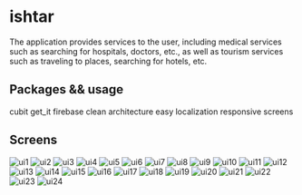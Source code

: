 # ishtar

The application provides services to the user, including medical services such as searching for hospitals, doctors, etc., as well as tourism services such as traveling to places, searching for hotels, etc. 

## Packages  && usage
 cubit
 get_it
 firebase
 clean architecture
 easy localization
 responsive screens

## Screens
 ![ui1](screens_shots/ui1.jpg)
 ![ui2](screens_shots/ui2.jpg)
 ![ui3](screens_shots/ui3.jpg)
 ![ui4](screens_shots/ui4.jpg)
 ![ui5](screens_shots/ui5.jpg)
 ![ui6](screens_shots/ui6.jpg)
 ![ui7](screens_shots/ui7.jpg)
 ![ui8](screens_shots/ui8.jpg)
 ![ui9](screens_shots/ui9.jpg)
 ![ui10](screens_shots/ui10.jpg)
 ![ui11](screens_shots/ui11.jpg)
 ![ui12](screens_shots/ui12.jpg)
 ![ui13](screens_shots/ui13.jpg)
 ![ui14](screens_shots/ui14.jpg)
 ![ui15](screens_shots/ui15.jpg)
 ![ui16](screens_shots/ui16.jpg)
 ![ui17](screens_shots/ui17.jpg)
 ![ui18](screens_shots/ui18.jpg)
 ![ui19](screens_shots/ui19.jpg)
 ![ui20](screens_shots/ui20.jpg)
 ![ui21](screens_shots/ui21.jpg)
 ![ui22](screens_shots/ui22.jpg)
 ![ui23](screens_shots/ui23.jpg)
 ![ui24](screens_shots/ui24.jpg)
